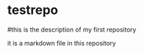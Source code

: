 # testrepo

#this is the description of my first repository

it is a markdown file in this repository
